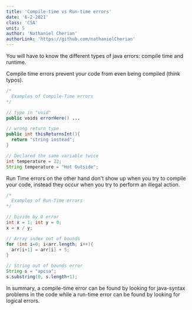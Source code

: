 ```yaml
---
title: 'Compile-time vs Run-time errors'
date: '6-2-2021'
class: 'CSA'
unit: 5
author: 'Nathaniel Cherian'
authorLink: 'https://github.com/nathanielCherian'
---
```


You will have to know the different types of java errors: compile time and runtime.

Compile time errors prevent your code from even being compiled (think typos).

```java
/*
  Examples of Compile-Time errors
*/

// typo in "void"
public voids errorHere() ...

// wrong return type
public int thisReturnsInt(){
  return "string instead";
}

// Declared the same variable twice
int temperature = 22;
String temperature = "Hot Outside";
```

Run Time errors on the other hand don't show up when you try to compile your code, instead they occur when you try to perform an illegal action.

```java
/*
  Examples of Run-Time errors
*/

// Divide by 0 error
int x = 1; int y = 0;
x = x / y;

// Array index out of bounds
for (int i=0; i<arr.length; i++){
  arr[i+1] = arr[i] + 5;
}

// String out of bounds error
String s = "apcsa";
s.substring(0, s.length+1);

```

In summary, a compile-time error can be found by looking for java-syntax problems in the code while a run-time error can be found by looking for logical errors.
